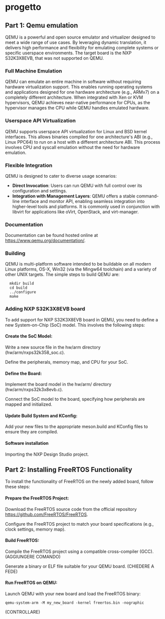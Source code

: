 # progetto
## Part 1: Qemu emulation

QEMU is a powerful and open source emulator and virtualizer designed to meet a wide range of use cases. By leveraging dynamic translation, it delivers high performance and flexibility for emulating complete systems or specific userspace environments. The target board is the NXP S32K3X8EVB, that was not supported on QEMU.

### Full Machine Emulation
QEMU can emulate an entire machine in software without requiring hardware virtualization support. This enables running operating systems and applications designed for one hardware architecture (e.g., ARMv7) on a completely different architecture. When integrated with Xen or KVM hypervisors, QEMU achieves near-native performance for CPUs, as the hypervisor manages the CPU while QEMU handles emulated hardware.

### Userspace API Virtualization
QEMU supports userspace API virtualization for Linux and BSD kernel interfaces. This allows binaries compiled for one architecture's ABI (e.g., Linux PPC64) to run on a host with a different architecture ABI. This process involves CPU and syscall emulation without the need for hardware emulation.

### Flexible Integration
QEMU is designed to cater to diverse usage scenarios:
- **Direct Invocation**: Users can run QEMU with full control over its configuration and settings.
- **Integration with Management Layers**: QEMU offers a stable command-line interface and monitor API, enabling seamless integration into higher-level tools and platforms. It is commonly used in conjunction with libvirt for applications like oVirt, OpenStack, and virt-manager.

### Documentation
Documentation can be found hosted online at https://www.qemu.org/documentation/.

### Building

QEMU is multi-platform software intended to be buildable on all modern
Linux platforms, OS-X, Win32 (via the Mingw64 toolchain) and a variety
of other UNIX targets. The simple steps to build QEMU are:

```shell
  mkdir build
  cd build
  ../configure
  make
```

### Adding NXP S32K3X8EVB board

To add support for NXP S32K3X8EVB board in QEMU, you need to define a new System-on-Chip (SoC) model. This involves the following steps:

#### Create the SoC Model:

Write a new source file in the hw/arm directory (hw/arm/nxps32k358_soc.c).

Define the peripherals, memory map, and CPU for your SoC.

#### Define the Board:

Implement the board model in the hw/arm/ directory (hw/arm/nxps32k3x8evb.c).

Connect the SoC model to the board, specifying how peripherals are mapped and initialized.

#### Update Build System and KConfig:

Add your new files to the appropriate meson.build and KConfig files to ensure they are compiled.

#### Software installation
Importing the NXP Design Studio project.

## Part 2: Installing FreeRTOS Functionality
To install the functionality of FreeRTOS on the newly added board, follow these steps:

#### Prepare the FreeRTOS Project:

Download the FreeRTOS source code from the official repository https://github.com/FreeRTOS/FreeRTOS.

Configure the FreeRTOS project to match your board specifications (e.g., clock settings, memory map).

#### Build FreeRTOS:

Compile the FreeRTOS project using a compatible cross-compiler (GCC).
(AGGIUNGERE COMANDO)

Generate a binary or ELF file suitable for your QEMU board.
(CHIEDERE A FEDE)

#### Run FreeRTOS on QEMU:

Launch QEMU with your new board and load the FreeRTOS binary:

``` shell
qemu-system-arm -M my_new_board -kernel freertos.bin -nographic
```
(CONTROLLARE)
